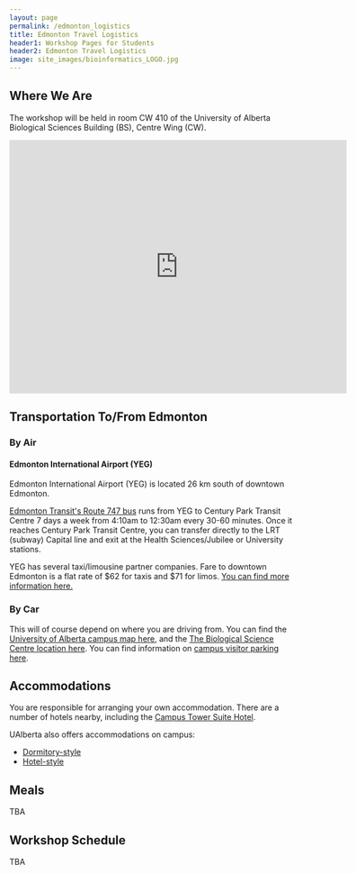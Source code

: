 ```yaml
---
layout: page
permalink: /edmonton_logistics
title: Edmonton Travel Logistics
header1: Workshop Pages for Students
header2: Edmonton Travel Logistics
image: site_images/bioinformatics_LOGO.jpg
---
```

## Where We Are
The workshop will be held in room CW 410 of the University of Alberta Biological Sciences Building (BS), Centre Wing (CW).  

<iframe src="https://www.google.com/maps/embed?pb=!1m18!1m12!1m3!1d2371.609421193321!2d-113.52811012241774!3d53.529032061037555!2m3!1f0!2f0!3f0!3m2!1i1024!2i768!4f13.1!3m3!1m2!1s0x4163a2dbf81e6dc5%3A0x97181fa60251afb4!2sBiological%20Sciences%20Department!5e0!3m2!1sen!2sca!4v1685550933117!5m2!1sen!2sca" width="600" height="450" style="border:0;" allowfullscreen="" loading="lazy" referrerpolicy="no-referrer-when-downgrade"></iframe>

## Transportation To/From Edmonton  
### By Air  
#### Edmonton International Airport (YEG)  
Edmonton International Airport (YEG) is located 26 km south of downtown Edmonton.  

[Edmonton Transit's Route 747 bus](https://www.edmonton.ca/ets/edmonton-international-airport) runs from YEG to Century Park Transit Centre 7 days a week from 4:10am to 12:30am every 30-60 minutes. Once it reaches Century Park Transit Centre, you can transfer directly to the LRT (subway) Capital line and exit at the Health Sciences/Jubilee or University stations.  

YEG has several taxi/limousine partner companies. Fare to downtown Edmonton is a flat rate of $62 for taxis and $71 for limos. [You can find more information here.](https://flyeia.com/parking-transportation/taxis-limos-rideshares/)  

### By Car
This will of course depend on where you are driving from. You can find the [University of Alberta campus map here](https://www.ualberta.ca/maps.html?l=53.522898,-113.525575&z=15&campus=north_campus), and the [The Biological Science Centre location here](https://www.ualberta.ca/maps.html?l=53.522898,-113.525575&z=15&campus=north_campus&b=bs). You can find information on [campus visitor parking here](https://www.ualberta.ca/parking-services/visitor-and-event-parking/index.html).  

## Accommodations
You are responsible for arranging your own accommodation. There are a number of hotels nearby, including the [Campus Tower Suite Hotel](https://www.campustower.com/deals/websaver-rate?&utm_medium=paid&utm_source=2023&utm_campaign=websaverrate&utm_content=act&gad=1&gclid=Cj0KCQjw4NujBhC5ARIsAF4Iv6ez3DR1k7NDY-jaHSic2OmTyKhdNRfsuZ58QmpbpHce9k6KbP3GJiwaAs6nEALw_wcB).  

UAlberta also offers accommodations on campus:  
* [Dormitory-style](https://www.ualberta.ca/conference-services/accommodation/guest-rooms.html)  
* [Hotel-style](https://www.ualberta.ca/conference-services/accommodation/guest-rooms.html)  

## Meals
<!-- A light breakfast and snacks will be provided. You are responsible for your own lunch and dinner arrangements. -->
TBA

## Workshop Schedule
<!-- Workshop schedules will be made available on the [student tutorial site](https://bioinformaticsdotca.github.io/). -->
TBA